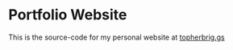 # Portfolio Website
This is the source-code for my personal website at [topherbrig.gs](topherbrig.gs)


